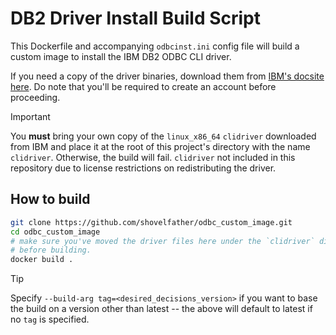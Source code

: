 # DB2 Driver Install Build Script

This Dockerfile and accompanying `odbcinst.ini` config file will build a custom
image to install the IBM DB2 ODBC CLI driver.

If you need a copy of the driver binaries, download them from [IBM's docsite here](https://www.ibm.com/support/pages/db2-odbc-cli-driver-download-and-installation-information).
Do note that you'll be required to create an account before proceeding.

> [!IMPORTANT]
> You **must** bring your own copy of the `linux_x86_64` `clidriver` downloaded
> from IBM and place it at the root of this project's directory with the name
> `clidriver`. Otherwise, the build will fail. `clidriver` not included in this
> repository due to license restrictions on redistributing the driver.

## How to build

```bash
git clone https://github.com/shovelfather/odbc_custom_image.git
cd odbc_custom_image
# make sure you've moved the driver files here under the `clidriver` directory
# before building.
docker build .
```

> [!TIP]
> Specify `--build-arg tag=<desired_decisions_version>` if you want to base the
> build on a version other than latest -- the above will default to latest if no
> `tag` is specified.
